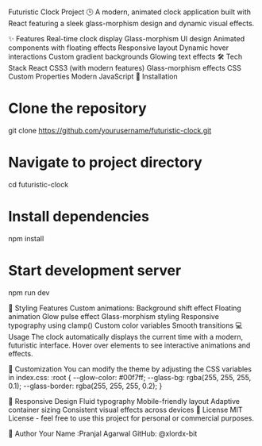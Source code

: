 Futuristic Clock Project 🕒
A modern, animated clock application built with React featuring a sleek glass-morphism design and dynamic visual effects.

✨ Features
Real-time clock display
Glass-morphism UI design
Animated components with floating effects
Responsive layout
Dynamic hover interactions
Custom gradient backgrounds
Glowing text effects
🛠️ Tech Stack
React
CSS3 (with modern features)
Glass-morphism effects
CSS Custom Properties
Modern JavaScript
🚀 Installation

# Clone the repository
git clone https://github.com/yourusername/futuristic-clock.git

# Navigate to project directory
cd futuristic-clock

# Install dependencies
npm install

# Start development server
npm run dev

🎨 Styling Features
Custom animations:
Background shift effect
Floating animation
Glow pulse effect
Glass-morphism styling
Responsive typography using clamp()
Custom color variables
Smooth transitions
💻 Usage
The clock automatically displays the current time with a modern, futuristic interface. Hover over elements to see interactive animations and effects.

🔧 Customization
You can modify the theme by adjusting the CSS variables in index.css:
:root {
  --glow-color: #00f7ff;
  --glass-bg: rgba(255, 255, 255, 0.1);
  --glass-border: rgba(255, 255, 255, 0.2);
}

📱 Responsive Design
Fluid typography
Mobile-friendly layout
Adaptive container sizing
Consistent visual effects across devices
📄 License
MIT License - feel free to use this project for personal or commercial purposes.

👤 Author
Your Name :Pranjal Agarwal
GitHub: @xlordx-bit
